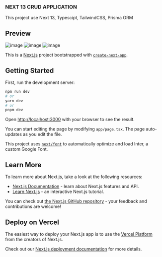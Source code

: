 ### NEXT 13 CRUD APPLICATION
This project use Next 13, Typescipt, TailwindCSS, Prisma ORM

## Preview
![image](https://github.com/naufalzp/next-crud/assets/98691805/ffa3a615-fbe8-4f09-b150-da0d8495c288)
![image](https://github.com/naufalzp/next-crud/assets/98691805/a6f23fcc-af35-4893-8868-01c2ee06cbd9)
![image](https://github.com/naufalzp/next-crud/assets/98691805/1e969ef1-a801-486e-9577-d2599013240a)

This is a [Next.js](https://nextjs.org/) project bootstrapped with [`create-next-app`](https://github.com/vercel/next.js/tree/canary/packages/create-next-app).

## Getting Started

First, run the development server:

```bash
npm run dev
# or
yarn dev
# or
pnpm dev
```

Open [http://localhost:3000](http://localhost:3000) with your browser to see the result.

You can start editing the page by modifying `app/page.tsx`. The page auto-updates as you edit the file.

This project uses [`next/font`](https://nextjs.org/docs/basic-features/font-optimization) to automatically optimize and load Inter, a custom Google Font.

## Learn More

To learn more about Next.js, take a look at the following resources:

- [Next.js Documentation](https://nextjs.org/docs) - learn about Next.js features and API.
- [Learn Next.js](https://nextjs.org/learn) - an interactive Next.js tutorial.

You can check out [the Next.js GitHub repository](https://github.com/vercel/next.js/) - your feedback and contributions are welcome!

## Deploy on Vercel

The easiest way to deploy your Next.js app is to use the [Vercel Platform](https://vercel.com/new?utm_medium=default-template&filter=next.js&utm_source=create-next-app&utm_campaign=create-next-app-readme) from the creators of Next.js.

Check out our [Next.js deployment documentation](https://nextjs.org/docs/deployment) for more details.
